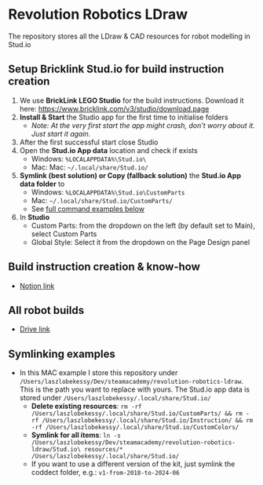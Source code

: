 # Revolution Robotics LDraw
The repository stores all the LDraw & CAD resources for robot modelling in Stud.io

## Setup Bricklink Stud.io for build instruction creation
1. We use **BrickLink LEGO Studio** for the build instructions. Download it here: https://www.bricklink.com/v3/studio/download.page
2. **Install & Start** the Studio app for the first time to initialise folders
    - *Note: At the very first start the app might crash, don’t worry about it. Just start it again.*
3. After the first successful start close Studio
4. Open the **Stud.io App data** location and check if exists
    - Windows: `%LOCALAPPDATA%\Stud.io\`
    - Mac: Mac: `~/.local/share/Stud.io/`
5. **Symlink (best solution) or Copy (fallback solution)** the **Stud.io App data folder** to
    - Windows: `%LOCALAPPDATA%\Stud.io\CustomParts`
    - Mac: `~/.local/share/Stud.io/CustomParts/`
    - See [full command examples below](#symlinking-examples)
6. In **Studio**
    - Custom Parts: from the dropdown on the left (by default set to Main), select Custom Parts
    - Global Style: Select it from the dropdown on the Page Design panel

## Build instruction creation & know-how
- [Notion link](https://www.notion.so/steamacademypro/Build-instructions-e2ea71c0967e452e86dd69178eddef85)

## All robot builds
- [Drive link](https://drive.google.com/drive/folders/1K5lteZ-coDv6EaQ5NzyZrNBuxguR_WlL)

## Symlinking examples
- In this MAC example I store this repository under `/Users/laszlobekessy/Dev/steamacademy/revolution-robotics-ldraw`. This is the path you want to replace with yours. The Stud.io app data is stored under `/Users/laszlobekessy/.local/share/Stud.io/`
    - **Delete existing resources**: `rm -rf /Users/laszlobekessy/.local/share/Stud.io/CustomParts/ && rm -rf /Users/laszlobekessy/.local/share/Stud.io/Instruction/ && rm -rf /Users/laszlobekessy/.local/share/Stud.io/CustomColors/`
    - **Symlink for all items**: `ln -s /Users/laszlobekessy/Dev/steamacademy/revolution-robotics-ldraw/Stud.io\ resources/* /Users/laszlobekessy/.local/share/Stud.io/`
    - If you want to use a different version of the kit, just symlink the coddect folder, e.g.: `v1-from-2018-to-2024-06`